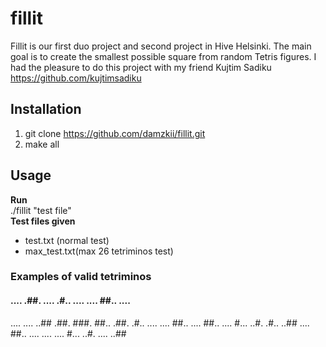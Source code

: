 # fillit
Fillit is our first duo project and second project in Hive Helsinki. The main goal is to create the smallest possible square from random Tetris figures.
I had the pleasure to do this project with my friend Kujtim Sadiku https://github.com/kujtimsadiku  
## Installation  
1. git clone https://github.com/damzkii/fillit.git  
2. make all  
## Usage  
**Run**  
./fillit "test file"  
**Test files given**
- test.txt (normal test)  
- max_test.txt(max 26 tetriminos test)  

### Examples of valid tetriminos  
####      ....      .##.      ....      .#..      ....      ....      ##..      ....
....      ....      ..##      .##.      ###.      ##..      .##.      .#..      ....
....      ##..      ....      ##..      ....      #...      ..#.      .#..      ..##
....      ##..      ....      ....      ....      #...      ..#.      ....      ..##
